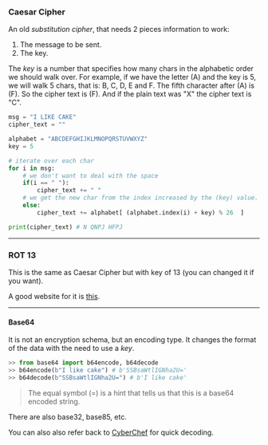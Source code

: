 
### Caesar Cipher

An old *substitution cipher*, that needs 2 pieces information to work:
1. The message to be sent.
2. The key.

The *key* is a number that specifies how many chars in the alphabetic order we should walk over. For example, if we have the letter (A) and the key is 5, we will walk 5 chars, that is: B, C, D, E and F. The fifth character after (A) is (F). So the cipher text is (F). And if the plain text was "X" the cipher text is "C".

```Python
msg = "I LIKE CAKE"
cipher_text = ""

alphabet = "ABCDEFGHIJKLMNOPQRSTUVWXYZ"
key = 5

# iterate over each char
for i in msg:
	# we don't want to deal with the space
	if(i == " "):
		cipher_text += " "
	# we get the new char from the index increased by the (key) value. (Notice the usage of mod "%" , to ensure that whenever we reach the last char num in the alphabet -which is number 26- we go again to index 0)
	else:
		cipher_text += alphabet[ (alphabet.index(i) + key) % 26  ]

print(cipher_text) # N QNPJ HFPJ

```

---
### ROT 13

This is the same as Caesar Cipher but with key of 13 (you can changed it if you want).

A good website for it is [this](https://rot13.com/).

---
#### Base64

It is not an encryption schema, but an encoding type. It changes the format of the data with the need to use a *key*. 

```Python
>> from base64 import b64encode, b64decode
>> b64encode(b"I like cake") # b'SSBsaWtlIGNha2U='
>> b64decode(b"SSBsaWtlIGNha2U=") # b'I like cake'
```

>The equal symbol (=) is a hint that tells us that this is a base64 encoded string.

There are also base32, base85, etc.

You can also also refer back to [CyberChef](https://gchq.github.io/CyberChef/) for quick decoding.